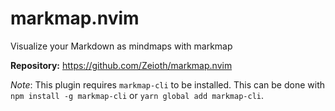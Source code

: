 # markmap.nvim

Visualize your Markdown as mindmaps with markmap

**Repository:** <https://github.com/Zeioth/markmap.nvim>

_Note_: This plugin requires `markmap-cli` to be installed. This can be done with `npm install -g markmap-cli` or `yarn global add markmap-cli`.
